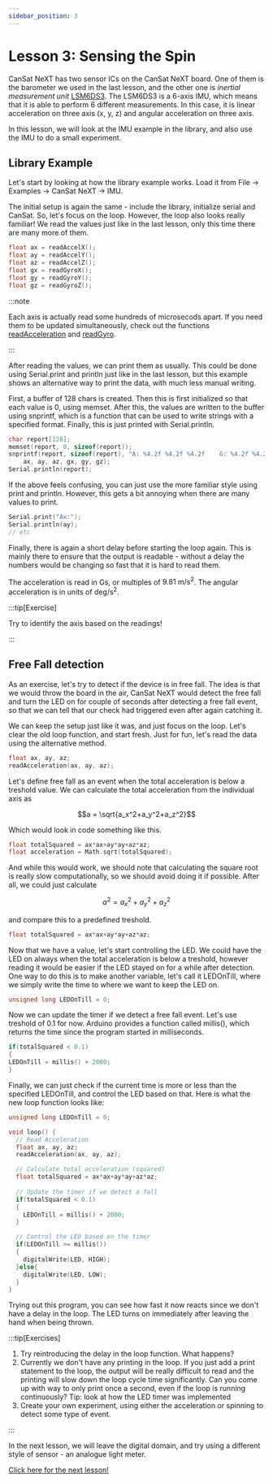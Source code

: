```yaml
---
sidebar_position: 3
---
```


# Lesson 3: Sensing the Spin

CanSat NeXT has two sensor ICs on the CanSat NeXT board. One of them is the barometer we used in the last lesson, and the other one is _inertial measurement unit_ [LSM6DS3](./../CanSat-hardware/on_board_sensors.md#inertial-measurement-unit). The LSM6DS3 is a 6-axis IMU, which means that it is able to perform 6 different measurements. In this case, it is linear acceleration on three axis (x, y, z) and angular acceleration on three axis.

In this lesson, we will look at the IMU example in the library, and also use the IMU to do a small experiment.

## Library Example

Let's start by looking at how the library example works. Load it from File -> Examples -> CanSat NeXT -> IMU.

The initial setup is again the same - include the library, initialize serial and CanSat. So, let's focus on the loop. However, the loop also looks really familiar! We read the values just like in the last lesson, only this time there are many more of them. 

```Cpp title="Reading IMU values"
float ax = readAccelX();
float ay = readAccelY();
float az = readAccelZ();
float gx = readGyroX();
float gy = readGyroY();
float gz = readGyroZ();
```

:::note

Each axis is actually read some hundreds of microsecods apart. If you need them to be updated simultaneously, check out the functions [readAcceleration](./../CanSat-software/library_specification#readacceleration) and [readGyro](./../CanSat-software/library_specification#readgyro).

:::

After reading the values, we can print them as usually. This could be done using Serial.print and println just like in the last lesson, but this example shows an alternative way to print the data, with much less manual writing.

First, a buffer of 128 chars is created. Then this is first initialized so that each value is 0, using memset. After this, the values are written to the buffer using snprintf, which is a function that can be used to write strings with a specified format. Finally, this is just printed with Serial.println.

```Cpp title="Fancy Printing"
char report[128];
memset(report, 0, sizeof(report));
snprintf(report, sizeof(report), "A: %4.2f %4.2f %4.2f    G: %4.2f %4.2f %4.2f",
    ax, ay, az, gx, gy, gz);
Serial.println(report);
```

If the above feels confusing, you can just use the more familiar style using print and println. However, this gets a bit annoying when there are many values to print.

```Cpp title="Regular Printing"
Serial.print("Ax:");
Serial.println(ay);
// etc
```

Finally, there is again a short delay before starting the loop again. This is mainly there to ensure that the output is readable - without a delay the numbers would be changing so fast that it is hard to read them.

The acceleration is read in Gs, or multiples of $9.81 \text{ m}/\text{s}^2$. The angular acceleration is in units of $\text{deg}/\text{s}^2$.

:::tip[Exercise]

Try to identify the axis based on the readings!

:::

## Free Fall detection

As an exercise, let's try to detect if the device is in free fall. The idea is that we would throw the board in the air, CanSat NeXT would detect the free fall and turn the LED on for couple of seconds after detecting a free fall event, so that we can tell that our check had triggered even after again catching it.

We can keep the setup just like it was, and just focus on the loop. Let's clear the old loop function, and start fresh. Just for fun, let's read the data using the alternative method.

```Cpp title="Read Acceleration"
float ax, ay, az;
readAcceleration(ax, ay, az);
```

Let's define free fall as an event when the total acceleration is below a treshold value. We can calculate the total acceleration from the individual axis as

$$a = \sqrt{a_x^2+a_y^2+a_z^2}$$

Which would look in code something like this.

```Cpp title="Calculating total acceleration"
float totalSquared = ax*ax+ay*ay+az*az;
float acceleration = Math.sqrt(totalSquared);
```

And while this would work, we should note that calculating the square root is really slow computationally, so we should avoid doing it if possible. After all, we could just calculate

$$a^2 = a_x^2+a_y^2+a_z^2$$

and compare this to a predefined treshold.

```Cpp title="Calculating total acceleration squared"
float totalSquared = ax*ax+ay*ay+az*az;
```

Now that we have a value, let's start controlling the LED. We could have the LED on always when the total acceleration is below a treshold, however reading it would be easier if the LED stayed on for a while after detection. One way to do this is to make another variable, let's call it LEDOnTill, where we simply write the time to where we want to keep the LED on.

```Cpp title="Timer variable"
unsigned long LEDOnTill = 0;
```

Now we can update the timer if we detect a free fall event. Let's use treshold of 0.1 for now. Arduino provides a function called millis(), which returns the time since the program started in milliseconds.

```Cpp title="Updating the timer"
if(totalSquared < 0.1)
{
LEDOnTill = millis() + 2000;
}
```

Finally, we can just check if the current time is more or less than the specified LEDOnTill, and control the LED based on that. Here is what the new loop function looks like:

```Cpp title="Free fall detecting loop function"
unsigned long LEDOnTill = 0;

void loop() {
  // Read Acceleration
  float ax, ay, az;
  readAcceleration(ax, ay, az);

  // Calculate total acceleration (squared)
  float totalSquared = ax*ax+ay*ay+az*az;
  
  // Update the timer if we detect a fall
  if(totalSquared < 0.1)
  {
    LEDOnTill = millis() + 2000;
  }

  // Control the LED based on the timer
  if(LEDOnTill >= millis())
  {
    digitalWrite(LED, HIGH);
  }else{
    digitalWrite(LED, LOW);
  }
}
```

Trying out this program, you can see how fast it now reacts since we don't have a delay in the loop. The LED turns on immediately after leaving the hand when being thrown.

:::tip[Exercises]

1. Try reintroducing the delay in the loop function. What happens?
2. Currently we don't have any printing in the loop. If you just add a print statement to the loop, the output will be really difficult to read and the printing will slow down the loop cycle time significantly. Can you come up with way to only print once a second, even if the loop is running continuously? Tip: look at how the LED timer was implemented
3. Create your own experiment, using either the acceleration or spinning to detect some type of event.

:::

In the next lesson, we will leave the digital domain, and try using a different style of sensor - an analogue light meter.

[Click here for the next lesson!](./lesson4)